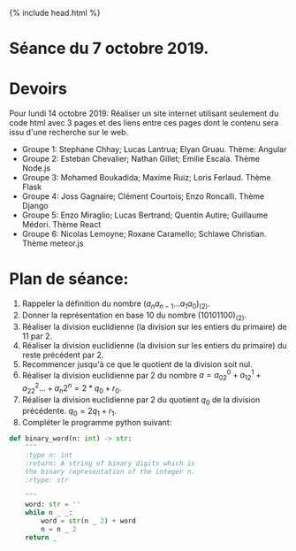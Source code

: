 {% include head.html %}

# Séance du 7 octobre 2019.

# Devoirs

Pour lundi 14 octobre 2019: Réaliser un site internet utilisant seulement du code html avec 3 pages et des liens entre ces pages dont le contenu sera issu d'une recherche sur le web.

* Groupe 1: Stephane Chhay; Lucas Lantrua; Elyan Gruau. Thème: Angular
* Groupe 2: Esteban Chevalier; Nathan Gillet; Emilie Escala. Thème Node.js
* Groupe 3: Mohamed Boukadida; Maxime Ruiz; Loris Ferlaud. Thème Flask
* Groupe 4: Joss Gagnaire; Clément Courtois; Enzo Roncalli. Thème Django
* Groupe 5: Enzo Miraglio; Lucas Bertrand; Quentin Autire; Guillaume Médori. Thème React
* Groupe 6: Nicolas Lemoyne; Roxane Caramello; Schlawe Christian. Thème meteor.js

# Plan de séance:

1. Rappeler la définition du nombre $(a_na_{n-1}...a_1a_0)_{(2)}$.
1. Donner la représentation en base 10 du nombre $(10101100)_{(2)}$.
1. Réaliser la division euclidienne (la division sur les entiers du primaire) de 11 par 2.
1. Réaliser la division euclidienne (la division sur les entiers du primaire) du reste précédent par 2.
1. Recommencer jusqu'à ce que le quotient de la division soit nul.
1. Réaliser la division euclidienne par 2 du nombre $a=a_02^0+a_12^1+a_22^2...+a_n2^n=2*q_0+r_0$.
1. Réaliser la division euclidienne par 2 du quotient $q_0$ de la division précédente. $q_0=2q_1+r_1$.
1. Compléter le programme python suivant:

```python
def binary_word(n: int) -> str:
    """
    :type n: int
    :return: A string of binary digits which is 
    the binary representation of the integer n.
    :rtype: str
    
    """
    word: str = ''
    while n _ _:
        word = str(n _ 2) + word
        n = n _ 2
    return _
```
